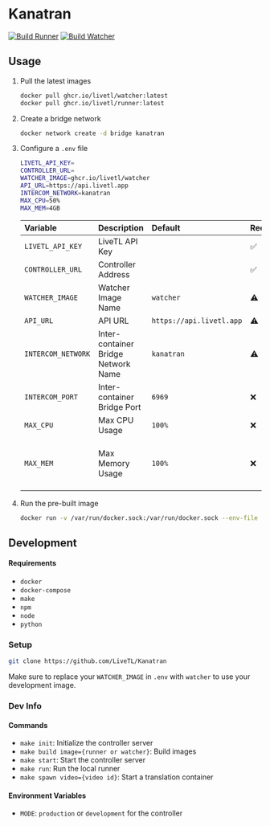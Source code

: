 # Kanatran
[![Build Runner](https://github.com/LiveTL/kanatran/actions/workflows/build_runner.yaml/badge.svg)](https://github.com/LiveTL/kanatran/actions/workflows/build_runner.yaml)
[![Build Watcher](https://github.com/LiveTL/kanatran/actions/workflows/build_watcher.yaml/badge.svg)](https://github.com/LiveTL/kanatran/actions/workflows/build_watcher.yaml)
<!-- [![Deploy to Production](https://github.com/LiveTL/kanatran/actions/workflows/deploy.yaml/badge.svg)](https://github.com/LiveTL/kanatran/actions/workflows/deploy.yaml) -->

## Usage


1. Pull the latest images
    ```bash
    docker pull ghcr.io/livetl/watcher:latest
    docker pull ghcr.io/livetl/runner:latest
    ```
1. Create a bridge network
    ```bash
    docker network create -d bridge kanatran
    ```
1. Configure a `.env` file
    ```bash
    LIVETL_API_KEY=
    CONTROLLER_URL=
    WATCHER_IMAGE=ghcr.io/livetl/watcher
    API_URL=https://api.livetl.app
    INTERCOM_NETWORK=kanatran
    MAX_CPU=50%
    MAX_MEM=4GB
    ```
    | Variable | Description | Default | Required | Values |
    |:---------|:------------|:--------|:---------|:-------|
    | `LIVETL_API_KEY` | LiveTL API Key | ` ` | ✅ | String |
    | `CONTROLLER_URL` | Controller Address | ` ` | ✅ | String |
    | `WATCHER_IMAGE` | Watcher Image Name | `watcher` | ⚠ | String |
    | `API_URL` | API URL | `https://api.livetl.app` | ⚠ | String |
    | `INTERCOM_NETWORK` | Inter-container Bridge Network Name | `kanatran` | ⚠ | String |
    | `INTERCOM_PORT` | Inter-container Bridge Port | `6969` | ❌ | Integer |
    | `MAX_CPU` | Max CPU Usage | `100%` | ❌ | Percentage (`__%`) |
    | `MAX_MEM` | Max Memory Usage | `100%` | ❌ | Bytes (`__GB`, `__MB`, etc.), Percentage (`__%`) |
1.  Run the pre-built image
    ```bash
    docker run -v /var/run/docker.sock:/var/run/docker.sock --env-file .env ghcr.io/livetl/runner
    ```

## Development

#### Requirements
* `docker`
* `docker-compose`
* `make`
* `npm`
* `node`
* `python`

### Setup
```bash
git clone https://github.com/LiveTL/Kanatran
```
Make sure to replace your `WATCHER_IMAGE` in `.env` with `watcher` to use your development image.

### Dev Info

#### Commands
* `make init`: Initialize the controller server
* `make build image={runner or watcher}`: Build images
* `make start`: Start the controller server
* `make run`: Run the local runner
* `make spawn video={video id}`: Start a translation container

#### Environment Variables
* `MODE`: `production` or `development` for the controller
